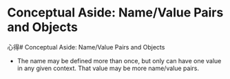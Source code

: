 # Conceptual Aside: Name/Value Pairs and Objects
心得﻿# Conceptual Aside: Name/Value Pairs and Objects


 - The name may be defined more than once, but only can have one value in any given context.
   That value may be more name/value pairs.